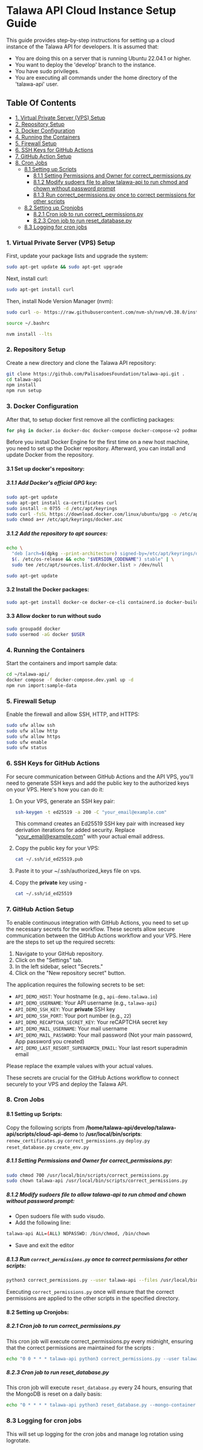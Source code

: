 # Talawa API Cloud Instance Setup Guide

This guide provides step-by-step instructions for setting up a cloud instance of the Talawa API for developers. It is assumed that:

- You are doing this on a server that is running Ubuntu 22.04.1 or higher.
- You want to deploy the 'develop' branch to the instance.
- You have sudo privileges.
- You are executing all commands under the home directory of the 'talawa-api' user.

## Table Of Contents

- [1. Virtual Private Server (VPS) Setup](#1-virtual-private-server-vps-setup)
- [2. Repository Setup](#2-repository-setup)
- [3. Docker Configuration](#3-docker-configuration)
- [4. Running the Containers](#4-running-the-containers)
- [5. Firewall Setup](#5-firewall-setup)
- [6. SSH Keys for GitHub Actions](#6-ssh-keys-for-github-actions)
- [7. GitHub Action Setup](#7-github-action-setup)
- [8. Cron Jobs](#8-cron-jobs)
  - [8.1 Setting up Scripts](#81-setting-up-scripts)
    - [8.1.1 Setting Permissions and Owner for correct_permissions.py](#811-setting-permissions-and-owner-for-correct_permissionspy)
    - [8.1.2 Modify sudoers file to allow talawa-api to run chmod and chown without password prompt](#812-modify-sudoers-file-to-allow-talawa-api-to-run-chmod-and-chown-without-password-prompt)
    - [8.1.3 Run correct_permissions.py once to correct permissions for other scripts](#813-run-correct_permissionspy-once-to-correct-permissions-for-other-scripts)
  - [8.2 Setting up Cronjobs](#82-setting-up-cronjobs)
    - [8.2.1 Cron job to run correct_permissions.py](#821-cron-job-to-run-correct_permissionspy)
    - [8.2.3 Cron job to run reset_database.py](#823-cron-job-to-run-reset_databasepy)
  - [8.3 Logging for cron jobs](#83-logging-for-cron-jobs)

### 1. Virtual Private Server (VPS) Setup

First, update your package lists and upgrade the system:

```bash
sudo apt-get update && sudo apt-get upgrade
```

Next, install curl:

```bash
sudo apt-get install curl
```

Then, install Node Version Manager (nvm):

```bash
sudo curl -o- https://raw.githubusercontent.com/nvm-sh/nvm/v0.38.0/install.sh | bash

source ~/.bashrc

nvm install --lts
```

### 2. Repository Setup

Create a new directory and clone the Talawa API repository:

```bash
git clone https://github.com/PalisadoesFoundation/talawa-api.git .
cd talawa-api
npm install
npm run setup
```

### 3. Docker Configuration

After that, to setup docker first remove all the conflicting packages:

```bash
for pkg in docker.io docker-doc docker-compose docker-compose-v2 podman-docker containerd runc; do sudo apt-get remove $pkg; done
```

Before you install Docker Engine for the first time on a new host machine, you need to set up the Docker repository. Afterward, you can install and update Docker from the repository.

#### 3.1 Set up docker's repository:

##### 3.1.1 Add Docker's official GPG key:

```bash
sudo apt-get update
sudo apt-get install ca-certificates curl
sudo install -m 0755 -d /etc/apt/keyrings
sudo curl -fsSL https://download.docker.com/linux/ubuntu/gpg -o /etc/apt/keyrings/docker.asc
sudo chmod a+r /etc/apt/keyrings/docker.asc
```

##### 3.1.2 Add the repository to apt sources:

```bash
echo \
  "deb [arch=$(dpkg --print-architecture) signed-by=/etc/apt/keyrings/docker.asc] https://download.docker.com/linux/ubuntu \
  $(. /etc/os-release && echo "$VERSION_CODENAME") stable" | \
  sudo tee /etc/apt/sources.list.d/docker.list > /dev/null

sudo apt-get update
```

#### 3.2 Install the Docker packages:

```bash
sudo apt-get install docker-ce docker-ce-cli containerd.io docker-buildx-plugin docker-compose-plugin
```

#### 3.3 Allow docker to run without sudo

```bash
sudo groupadd docker
sudo usermod -aG docker $USER
```

### 4. Running the Containers

Start the containers and import sample data:

```bash
cd ~/talawa-api/
docker compose -f docker-compose.dev.yaml up -d
npm run import:sample-data
```

### 5. Firewall Setup

Enable the firewall and allow SSH, HTTP, and HTTPS:

```bash
sudo ufw allow ssh
sudo ufw allow http
sudo ufw allow https
sudo ufw enable
sudo ufw status
```

### 6. SSH Keys for GitHub Actions

For secure communication between GitHub Actions and the API VPS, you'll need to generate SSH keys and add the public key to the authorized keys on your VPS. Here's how you can do it:

1. On your VPS, generate an SSH key pair:

   ```bash
   ssh-keygen -t ed25519 -a 200 -C "your_email@example.com"
   ```

   This command creates an Ed25519 SSH key pair with increased key derivation iterations for added security. Replace "your_email@example.com" with your actual email address.

2. Copy the public key for your VPS:

   ```bash
   cat ~/.ssh/id_ed25519.pub
   ```

3. Paste it to your ~/.ssh/authorized_keys file on vps.

4. Copy the **private** key using -

   ```bash
   cat ~/.ssh/id_ed25519
   ```

### 7. GitHub Action Setup

To enable continuous integration with GitHub Actions, you need to set up the necessary secrets for the workflow. These secrets allow secure communication between the GitHub Actions workflow and your VPS. Here are the steps to set up the required secrets:

1. Navigate to your GitHub repository.
2. Click on the "Settings" tab.
3. In the left sidebar, select "Secrets."
4. Click on the "New repository secret" button.

The application requires the following secrets to be set:

- `API_DEMO_HOST`: Your hostname (e.g., `api-demo.talawa.io`)
- `API_DEMO_USERNAME`: Your API username (e.g., `talawa-api`)
- `API_DEMO_SSH_KEY`: Your **private** SSH key
- `API_DEMO_SSH_PORT`: Your port number (e.g., `22`)
- `API_DEMO_RECAPTCHA_SECRET_KEY`: Your reCAPTCHA secret key
- `API_DEMO_MAIL_USERNAME`: Your mail username
- `API_DEMO_MAIL_PASSWORD`: Your mail password (Not your main passowrd, App password you created)
- `API_DEMO_LAST_RESORT_SUPERADMIN_EMAIL`: Your last resort superadmin email

Please replace the example values with your actual values.

These secrets are crucial for the GitHub Actions workflow to connect securely to your VPS and deploy the Talawa API.

### 8. Cron Jobs

#### 8.1 Setting up Scripts:

Copy the following scripts from **/home/talawa-api/develop/talawa-api/scripts/cloud-api-demo** to **/usr/local/bin/scripts**:
`renew_certificates.py`
`correct_permissions.py`
`deploy.py`
`reset_database.py`
`create_env.py`

##### 8.1.1 Setting Permissions and Owner for correct_permissions.py:

```bash
sudo chmod 700 /usr/local/bin/scripts/correct_permissions.py
sudo chown talawa-api /usr/local/bin/scripts/correct_permissions.py
```

##### 8.1.2 Modify sudoers file to allow talawa-api to run chmod and chown without password prompt:

- Open sudoers file with sudo visudo.
- Add the following line:

```bash
talawa-api ALL=(ALL) NOPASSWD: /bin/chmod, /bin/chown
```

- Save and exit the editor

##### 8.1.3 Run `correct_permissions.py` once to correct permissions for other scripts:

```bash
python3 correct_permissions.py --user talawa-api --files /usr/local/bin/scripts/deploy.py /usr/local/bin/scripts/reset_database.py /usr/local/bin/scripts/renew_certificates.py /usr/local/bin/scripts/create_env.py
```

Executing `correct_permissions.py` once will ensure that the correct permissions are applied to the other scripts in the specified directory.

#### 8.2 Setting up Cronjobs:

##### 8.2.1 Cron job to run correct_permissions.py

This cron job will execute correct_permissions.py every midnight, ensuring that the correct permissions are maintained for the scripts :

```bash
echo "0 0 * * * talawa-api python3 correct_permissions.py --user talawa-api --files /usr/local/bin/scripts/deploy.py /usr/local/bin/scripts/reset_database.py /usr/local/bin/scripts/renew_certificates.py /usr/local/bin/scripts/create_env.py" | sudo tee /etc/cron.d/check_permissions
```

##### 8.2.3 Cron job to run reset_database.py

This cron job will execute `reset_database.py` every 24 hours, ensuring that the MongoDB is reset on a daily basis:

```bash
echo "0 * * * * talawa-api python3 reset_database.py --mongo-container develop-mongodb-1 --mongo-db talawa-api --repo-dir /home/talawa-api/develop" | sudo tee /etc/cron.d/reset_mongo
```

### 8.3 Logging for cron jobs

This will set up logging for the cron jobs and manage log rotation using logrotate.

